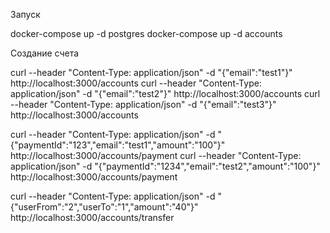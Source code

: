 Запуск

docker-compose up -d postgres
docker-compose up -d accounts

Создание счета

curl --header "Content-Type: application/json" -d "{\"email\":\"test1\"}" http://localhost:3000/accounts
curl --header "Content-Type: application/json" -d "{\"email\":\"test2\"}" http://localhost:3000/accounts
curl --header "Content-Type: application/json" -d "{\"email\":\"test3\"}" http://localhost:3000/accounts

curl --header "Content-Type: application/json" -d "{\"paymentId\":\"123\",\"email\":\"test1\",\"amount\":\"100\"}" http://localhost:3000/accounts/payment
curl --header "Content-Type: application/json" -d "{\"paymentId\":\"1234\",\"email\":\"test2\",\"amount\":\"100\"}" http://localhost:3000/accounts/payment

curl --header "Content-Type: application/json" -d " {\"userFrom\":\"2\",\"userTo\":\"1\",\"amount\":\"40\"}" http://localhost:3000/accounts/transfer
